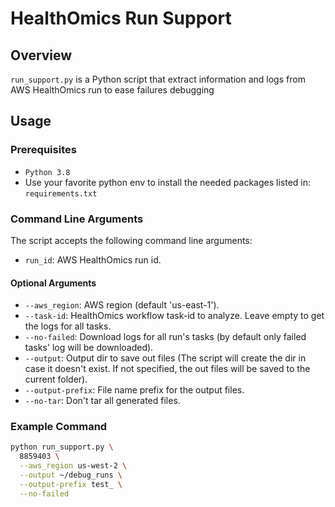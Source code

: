 # HealthOmics Run Support

## Overview

`run_support.py` is a Python script that extract information and logs from AWS HealthOmics run to ease failures
debugging

## Usage

### Prerequisites

- `Python 3.8`
- Use your favorite python env to install the needed packages listed in: `requirements.txt`

### Command Line Arguments

The script accepts the following command line arguments:

- `run_id`: AWS HealthOmics run id.

#### Optional Arguments

- `--aws_region`: AWS region (default 'us-east-1').
- `--task-id`: HealthOmics workflow task-id to analyze. Leave empty to get the logs for all tasks.
- `--no-failed`: Download logs for all run's tasks (by default only failed tasks' log will be downloaded).
- `--output`: Output dir to save out files (The script will create the dir in case it doesn't exist. If not specified, the
  out files will be saved to the current folder).
- `--output-prefix`: File name prefix for the output files.
- `--no-tar`: Don't tar all generated files.

### Example Command

```bash
python run_support.py \
  8859403 \
  --aws_region us-west-2 \
  --output ~/debug_runs \
  --output-prefix test_ \
  --no-failed 
